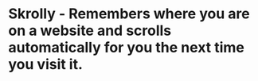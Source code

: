 # Skrolly - Remembers where you are on a website and scrolls automatically for you the next time you visit it.

